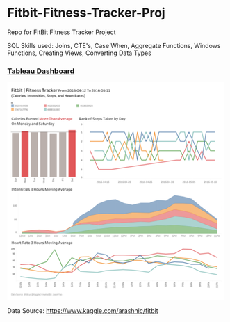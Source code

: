 # Fitbit-Fitness-Tracker-Proj
Repo for FitBit Fitness Tracker Project

SQL Skills used: Joins, CTE's, Case When, Aggregate Functions, Windows Functions, Creating Views, Converting Data Types

### [Tableau Dashboard](https://public.tableau.com/app/profile/jason.yao/viz/FitbitFitnessTracker/Dashboard1)
<img src= "https://github.com/JasonYao3/FitBit-Fitness-Tracker-Proj/blob/main/Fitbit%20Fitness%20Tracker%20Dashboard.png" width="500">

Data Source: https://www.kaggle.com/arashnic/fitbit
